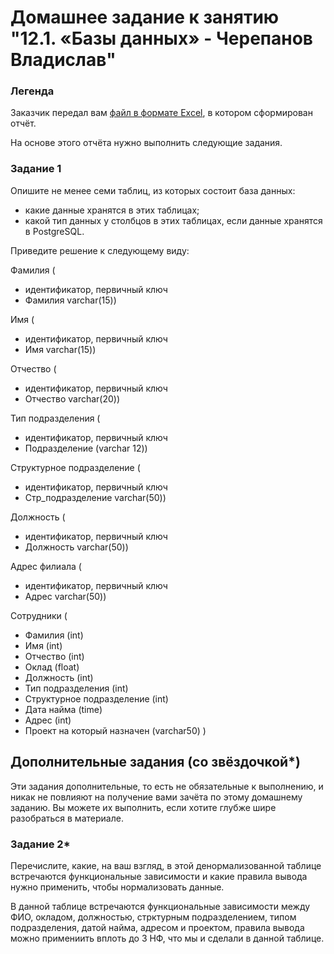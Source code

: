  # Домашнее задание к занятию "12.1. «Базы данных» - Черепанов Владислав"





### Легенда

Заказчик передал вам [файл в формате Excel](https://github.com/netology-code/sdb-homeworks/blob/main/resources/hw-12-1.xlsx), в котором сформирован отчёт. 

На основе этого отчёта нужно выполнить следующие задания.

### Задание 1

Опишите не менее семи таблиц, из которых состоит база данных:

- какие данные хранятся в этих таблицах;
- какой тип данных у столбцов в этих таблицах, если данные хранятся в PostgreSQL.

Приведите решение к следующему виду:

Фамилия (
- идентификатор, первичный ключ
- Фамилия varchar(15))  

Имя (
- идентификатор, первичный ключ
- Имя varchar(15))  

Отчество (
- идентификатор, первичный ключ
- Отчество varchar(20)) 

Тип подразделения (
- идентификатор, первичный ключ
- Подразделение (varchar 12))  

Структурное подразделение (  
- идентификатор, первичный ключ
- Стр_подразделение varchar(50))  

Должность (  
- идентификатор, первичный ключ
- Должность varchar(50))  

Адрес филиала (  
- идентификатор, первичный ключ
- Адрес varchar(50))  

Сотрудники (  
- Фамилия (int)  
- Имя (int)  
- Отчество (int)  
- Оклад (float)  
- Должность (int)  
- Тип подразделения (int) 
- Структурное подразделение (int)  
- Дата найма (time) 
- Адрес (int)  
- Проект на который назначен (varchar50)
)



## Дополнительные задания (со звёздочкой*)
Эти задания дополнительные, то есть не обязательные к выполнению, и никак не повлияют на получение вами зачёта по этому домашнему заданию. Вы можете их выполнить, если хотите глубже шире разобраться в материале.


### Задание 2*

Перечислите, какие, на ваш взгляд, в этой денормализованной таблице встречаются функциональные зависимости и какие правила вывода нужно применить, чтобы нормализовать данные.  

В данной таблице встречаются функциональные зависимости между ФИО, окладом, должностью, стрктурным подразделением, типом подразделения, датой найма, адресом и проектом, правила вывода можно примениить вплоть до 3 НФ, что мы и сделали в данной таблице.